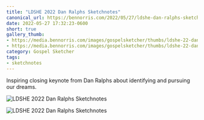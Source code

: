 ```yaml
---
title: "LDSHE 2022 Dan Ralphs Sketchnotes"
canonical_url: https://bennorris.com/2022/05/27/ldshe-dan-ralphs-sketchnotes
date: 2022-05-27 17:32:23-0600
short: true
gallery_thumb: 
- https://media.bennorris.com/images/gospelsketcher/thumbs/ldshe-22-dan-ralphs-01.jpg
- https://media.bennorris.com/images/gospelsketcher/thumbs/ldshe-22-dan-ralphs-02.jpg
category: Gospel Sketcher
tags:
- sketchnotes
---
```


Inspiring closing keynote from Dan Ralphs about identifying and pursuing our dreams.

![LDSHE 2022 Dan Ralphs Sketchnotes](https://media.bennorris.com/images/gospelsketcher/ldshe/2022/ldshe-22-dan-ralphs-01.jpg)

![LDSHE 2022 Dan Ralphs Sketchnotes](https://media.bennorris.com/images/gospelsketcher/ldshe/2022/ldshe-22-dan-ralphs-02.jpg)